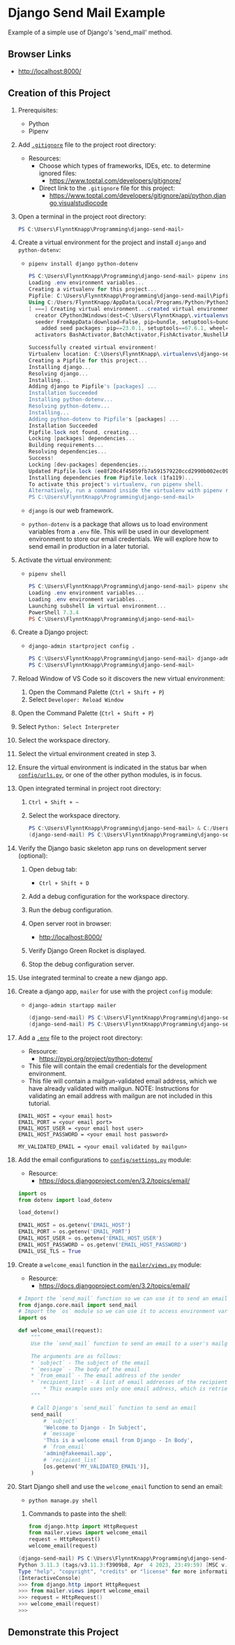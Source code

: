 # Django Send Mail Example

Example of a simple use of Django's 'send_mail' method.

## Browser Links

* <http://localhost:8000/>

## Creation of this Project

1. Prerequisites:
    * Python
    * Pipenv

1. Add [`.gitignore`](./.gitignore) file to the project root directory:
    * Resources:
        * Choose which types of frameworks, IDEs, etc. to determine ignored files:
            * <https://www.toptal.com/developers/gitignore/>
        * Direct link to the `.gitignore` file for this project:
            * <https://www.toptal.com/developers/gitignore/api/python,django,visualstudiocode>

1. Open a terminal in the project root directory:

    ```powershell
    PS C:\Users\FlynntKnapp\Programming\django-send-mail>
    ```

1. Create a virtual environment for the project and install `django` and `python-dotenv`:
    * `pipenv install django python-dotenv`

        ```powershell
        PS C:\Users\FlynntKnapp\Programming\django-send-mail> pipenv install django python-dotenv
        Loading .env environment variables...
        Creating a virtualenv for this project...
        Pipfile: C:\Users\FlynntKnapp\Programming\django-send-mail\Pipfile
        Using C:/Users/FlynntKnapp/AppData/Local/Programs/Python/Python311/python.exe (3.11.3) to create virtualenv...
        [ ===] Creating virtual environment...created virtual environment CPython3.11.3.final.0-64 in 3255ms
          creator CPython3Windows(dest=C:\Users\FlynntKnapp\.virtualenvs\django-send-mail-C_09iW5g, clear=False, no_vcs_ignore=False, global=False)
          seeder FromAppData(download=False, pip=bundle, setuptools=bundle, wheel=bundle, via=copy, app_data_dir=C:\Users\FlynntKnapp\AppData\Local\pypa\virtualenv)
            added seed packages: pip==23.0.1, setuptools==67.6.1, wheel==0.40.0
          activators BashActivator,BatchActivator,FishActivator,NushellActivator,PowerShellActivator,PythonActivator

        Successfully created virtual environment!
        Virtualenv location: C:\Users\FlynntKnapp\.virtualenvs\django-send-mail-C_09iW5g
        Creating a Pipfile for this project...
        Installing django...
        Resolving django...
        Installing...
        Adding django to Pipfile's [packages] ...
        Installation Succeeded
        Installing python-dotenv...
        Resolving python-dotenv...
        Installing...
        Adding python-dotenv to Pipfile's [packages] ...
        Installation Succeeded
        Pipfile.lock not found, creating...
        Locking [packages] dependencies...
        Building requirements...
        Resolving dependencies...
        Success!
        Locking [dev-packages] dependencies...                                                                                                                                                                                    
        Updated Pipfile.lock (ee8f20c4f45059fb7a591579220ccd2990b002ec094c04d8c719ba67e91fa119)!
        Installing dependencies from Pipfile.lock (1fa119)...
        To activate this project's virtualenv, run pipenv shell.
        Alternatively, run a command inside the virtualenv with pipenv run.
        PS C:\Users\FlynntKnapp\Programming\django-send-mail>
        ```

    * `django` is our web framework.
    * `python-dotenv` is a package that allows us to load environment variables from a `.env` file. This will be used in our development environment to store our email credentials. We will explore how to send email in production in a later tutorial.

1. Activate the virtual environment:
    * `pipenv shell`

        ```powershell
        PS C:\Users\FlynntKnapp\Programming\django-send-mail> pipenv shell
        Loading .env environment variables...
        Loading .env environment variables...
        Launching subshell in virtual environment...
        PowerShell 7.3.4
        PS C:\Users\FlynntKnapp\Programming\django-send-mail>
        ```

1. Create a Django project:
    * `django-admin startproject config .`

        ```powershell
        PS C:\Users\FlynntKnapp\Programming\django-send-mail> django-admin startproject config .
        PS C:\Users\FlynntKnapp\Programming\django-send-mail>
        ```

1. Reload Window of VS Code so it discovers the new virtual environment:
    1. Open the Command Palette (`Ctrl + Shift + P`)
    1. Select `Developer: Reload Window`

1. Open the Command Palette (`Ctrl + Shift + P`)

1. Select `Python: Select Interpreter`

1. Select the workspace directory.

1. Select the virtual environment created in step 3.

1. Ensure the virtual environment is indicated in the status bar when [`config/urls.py`](./config/urls.py), or one of the other python modules, is in focus.

1. Open integrated terminal in project root directory:
    1. `Ctrl + Shift + ~`
    1. Select the workspace directory.

        ```powershell
        PS C:\Users\FlynntKnapp\Programming\django-send-mail> & C:/Users/FlynntKnapp/.virtualenvs/django-send-mail-C_09iW5g/Scripts/Activate.ps1
        (django-send-mail) PS C:\Users\FlynntKnapp\Programming\django-send-mail>
        ```

1. Verify the Django basic skeleton app runs on development server (optional):

    1. Open debug tab:
        * `Ctrl + Shift + D`

    1. Add a debug configuration for the workspace directory.

    1. Run the debug configuration.

    1. Open server root in browser:
        * <http://localhost:8000/>

    1. Verify Django Green Rocket is displayed.

    1. Stop the debug configuration server.

1. Use integrated terminal to create a new django app.

1. Create a django app, `mailer` for use with the project `config` module:
    * `django-admin startapp mailer`

        ```powershell
        (django-send-mail) PS C:\Users\FlynntKnapp\Programming\django-send-mail> django-admin startapp mailer      
        (django-send-mail) PS C:\Users\FlynntKnapp\Programming\django-send-mail>
        ```

1. Add a [`.env`](./.env) file to the project root directory:
    * Resource:
        * <https://pypi.org/project/python-dotenv/>
    * This file will contain the email credentials for the development environment.
    * This file will contain a mailgun-validated email address, which we have already validated with mailgun. NOTE: Instructions for validating an email address with mailgun are not included in this tutorial.

    ```env
    EMAIL_HOST = <your email host>
    EMAIL_PORT = <your email port>
    EMAIL_HOST_USER = <your email host user>
    EMAIL_HOST_PASSWORD = <your email host password>

    MY_VALIDATED_EMAIL = <your email validated by mailgun>
    ```

1. Add the email configurations to [`config/settings.py`](./config/settings.py) module:
    * Resource:
        * <https://docs.djangoproject.com/en/3.2/topics/email/>

    ```python
    import os
    from dotenv import load_dotenv

    load_dotenv()

    EMAIL_HOST = os.getenv('EMAIL_HOST')
    EMAIL_PORT = os.getenv('EMAIL_PORT')
    EMAIL_HOST_USER = os.getenv('EMAIL_HOST_USER')
    EMAIL_HOST_PASSWORD = os.getenv('EMAIL_HOST_PASSWORD')
    EMAIL_USE_TLS = True
    ```

1. Create a `welcome_email` function in the [`mailer/views.py`](./mailer/views.py) module:
    * Resource:
        * <https://docs.djangoproject.com/en/3.2/topics/email/>

    ```python
    # Import the `send_mail` function so we can use it to send an email
    from django.core.mail import send_mail
    # Import the `os` module so we can use it to access environment variables
    import os

    def welcome_email(request):
        """
        Use the `send_mail` function to send an email to a user's mailgun-validated email address.

        The arguments are as follows:
        * `subject` - The subject of the email
        * `message` - The body of the email
        * `from_email` - The email address of the sender
        * `recipient_list` - A list of email addresses of the recipients
            * This example uses only one email address, which is retrieved via the environment variable `MY_VALIDATED_EMAIL`.
        """

        # Call Django's `send_mail` function to send an email
        send_mail(
            # `subject`
            'Welcome to Django - In Subject',
            # `message`
            'This is a welcome email from Django - In Body',
            # `from_email`
            'admin@fakeemail.app',
            # `recipient_list`
            [os.getenv('MY_VALIDATED_EMAIL')],
        )
    ```

1. Start Django shell and use the `welcome_email` function to send an email:
    * `python manage.py shell`

    1. Commands to paste into the shell:

        ```python
        from django.http import HttpRequest
        from mailer.views import welcome_email
        request = HttpRequest()
        welcome_email(request)
        
        ```

    ```powershell
    (django-send-mail) PS C:\Users\FlynntKnapp\Programming\django-send-mail> python manage.py shell
    Python 3.11.3 (tags/v3.11.3:f3909b8, Apr  4 2023, 23:49:59) [MSC v.1934 64 bit (AMD64)] on win32
    Type "help", "copyright", "credits" or "license" for more information.
    (InteractiveConsole)
    >>> from django.http import HttpRequest
    >>> from mailer.views import welcome_email
    >>> request = HttpRequest()
    >>> welcome_email(request)
    >>>
    ```

## Demonstrate this Project
